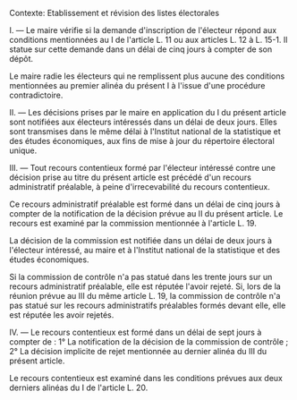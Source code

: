Contexte: Etablissement et révision des listes électorales

I. — Le maire vérifie si la demande d'inscription de l'électeur répond aux conditions mentionnées au I de l'article L. 11 ou aux articles L. 12 à L. 15-1. Il statue sur cette demande dans un délai de cinq jours à compter de son dépôt.

Le maire radie les électeurs qui ne remplissent plus aucune des conditions mentionnées au premier alinéa du présent I à l'issue d'une procédure contradictoire.

II. — Les décisions prises par le maire en application du I du présent article sont notifiées aux électeurs intéressés dans un délai de deux jours. Elles sont transmises dans le même délai à l'Institut national de la statistique et des études économiques, aux fins de mise à jour du répertoire électoral unique.

III. — Tout recours contentieux formé par l'électeur intéressé contre une décision prise au titre du présent article est précédé d'un recours administratif préalable, à peine d'irrecevabilité du recours contentieux.

Ce recours administratif préalable est formé dans un délai de cinq jours à compter de la notification de la décision prévue au II du présent article. Le recours est examiné par la commission mentionnée à l'article L. 19.

La décision de la commission est notifiée dans un délai de deux jours à l'électeur intéressé, au maire et à l'Institut national de la statistique et des études économiques.

Si la commission de contrôle n'a pas statué dans les trente jours sur un recours administratif préalable, elle est réputée l'avoir rejeté. Si, lors de la réunion prévue au III du même article L. 19, la commission de contrôle n'a pas statué sur les recours administratifs préalables formés devant elle, elle est réputée les avoir rejetés.

IV. — Le recours contentieux est formé dans un délai de sept jours à compter de : 1° La notification de la décision de la commission de contrôle ; 2° La décision implicite de rejet mentionnée au dernier alinéa du III du présent article.

Le recours contentieux est examiné dans les conditions prévues aux deux derniers alinéas du I de l'article L. 20.